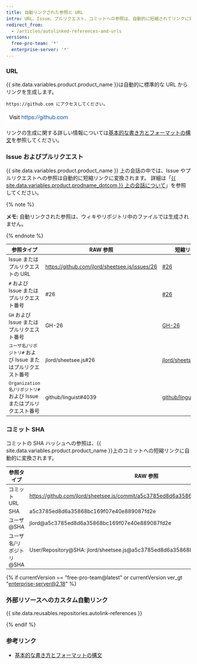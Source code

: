 ```yaml
---
title: 自動リンクされた参照と URL
intro: URL、Issue、プルリクエスト、コミットへの参照は、自動的に短縮されてリンクに変換されます。
redirect_from:
  - /articles/autolinked-references-and-urls
versions:
  free-pro-team: '*'
  enterprise-server: '*'
---
```


### URL

{{ site.data.variables.product.product_name }}は自動的に標準的な URL からリンクを生成します。

`https://github.com にアクセスしてください。`

![変換された自動リンク URL](/assets/images/help/writing/url-autolink-rendered.png)

リンクの生成に関する詳しい情報については[基本的な書き方とフォーマットの構文](/articles/basic-writing-and-formatting-syntax/#links)を参照してください。

### Issue およびプルリクエスト

{{ site.data.variables.product.product_name }} 上の会話の中では、Issue やプルリクエストへの参照は自動的に短縮リンクに変換されます。 詳細は「[{{ site.data.variables.product.prodname_dotcom }} 上の会話について](/articles/about-conversations-on-github)」を参照してください。

{% note %}

**メモ:** 自動リンクされた参照は、ウィキやリポジトリ中のファイルでは生成されません。

{% endnote %}

| 参照タイプ                                         | RAW 参照                                         | 短縮リンク                                                                  |
| --------------------------------------------- | ---------------------------------------------- | ---------------------------------------------------------------------- |
| Issue またはプルリクエストの URL                         | https://github.com/jlord/sheetsee.js/issues/26 | [#26](https://github.com/jlord/sheetsee.js/issues/26)                  |
| `#` および Issue またはプルリクエスト番号                    | #26                                            | [#26](https://github.com/jlord/sheetsee.js/issues/26)                  |
| `GH` および Issue またはプルリクエスト番号                   | GH-26                                          | [GH-26](https://github.com/jlord/sheetsee.js/issues/26)                |
| `ユーザ名/リポジトリ#` および Issue またはプルリクエスト番号          | jlord/sheetsee.js#26                           | [jlord/sheetsee.js#26](https://github.com/jlord/sheetsee.js/issues/26) |
| `Organization 名/リポジトリ#`および Issue またはプルリクエスト番号 | github/linguist#4039                           | [github/linguist#4039](https://github.com/github/linguist/pull/4039)   |

### コミット SHA

コミットの SHA ハッシュへの参照は、{{ site.data.variables.product.product_name }}上のコミットへの短縮リンクに自動的に変換されます。

| 参照タイプ          | RAW 参照                                                                               | 短縮リンク                                                                                                             |
| -------------- | ------------------------------------------------------------------------------------ | ----------------------------------------------------------------------------------------------------------------- |
| コミット URL       | https://github.com/jlord/sheetsee.js/commit/a5c3785ed8d6a35868bc169f07e40e889087fd2e | [a5c3785](https://github.com/jlord/sheetsee.js/commit/a5c3785ed8d6a35868bc169f07e40e889087fd2e)                   |
| SHA            | a5c3785ed8d6a35868bc169f07e40e889087fd2e                                             | [a5c3785](https://github.com/jlord/sheetsee.js/commit/a5c3785ed8d6a35868bc169f07e40e889087fd2e)                   |
| ユーザ@SHA        | jlord@a5c3785ed8d6a35868bc169f07e40e889087fd2e                                       | [jlord@a5c3785](https://github.com/jlord/sheetsee.js/commit/a5c3785ed8d6a35868bc169f07e40e889087fd2e)             |
| ユーザ名/リポジトリ@SHA | User/Repository@SHA: jlord/sheetsee.js@a5c3785ed8d6a35868bc169f07e40e889087fd2e      | [jlord/sheetsee.js@a5c3785](https://github.com/jlord/sheetsee.js/commit/a5c3785ed8d6a35868bc169f07e40e889087fd2e) |

{% if currentVersion == "free-pro-team@latest" or currentVersion ver_gt "enterprise-server@2.18" %}
### 外部リソースへのカスタム自動リンク

{{ site.data.reusables.repositories.autolink-references }}

{% endif %}

### 参考リンク

- [基本的な書き方とフォーマットの構文](/articles/basic-writing-and-formatting-syntax)
